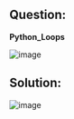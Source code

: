 ## Question:

**Python_Loops**

![image](https://user-images.githubusercontent.com/96613300/162625106-f8d7c615-8cac-4d68-9c51-560da11128f5.png)

## Solution:

![image](https://user-images.githubusercontent.com/96613300/162625234-78e08f81-410d-44d4-895a-3870dafb3c98.png)



